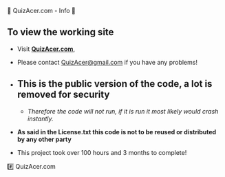 🚀 QuizAcer.com - Info 🚀
  ## To view the working site 
  - Visit **[QuizAcer.com](https://QuizAcer.com)**, 
  - Please contact QuizAcer@gmail.com if you have any problems!


  - **This is the public version of the code, a lot is removed for security** 
    -
    - *Therefore the code will not run, if it is run it most likely would crash instantly.*
    
  - **As said in the License.txt this code is not to be reused or distributed by any other party**
  - This project took over 100 hours and 3 months to complete! 


#️⃣ QuizAcer.com
